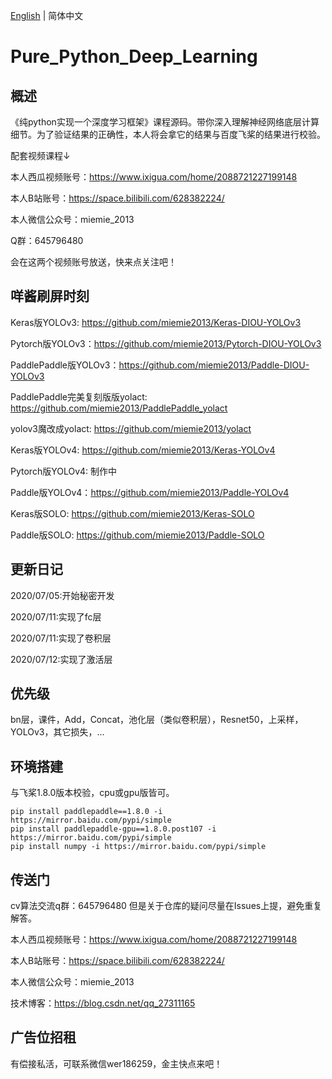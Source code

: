 [English](README_en.md) | 简体中文

# Pure_Python_Deep_Learning

## 概述
《纯python实现一个深度学习框架》课程源码。带你深入理解神经网络底层计算细节。为了验证结果的正确性，本人将会拿它的结果与百度飞桨的结果进行校验。

配套视频课程↓

本人西瓜视频账号：https://www.ixigua.com/home/2088721227199148

本人B站账号：https://space.bilibili.com/628382224/

本人微信公众号：miemie_2013

Q群：645796480

会在这两个视频账号放送，快来点关注吧！

## 咩酱刷屏时刻

Keras版YOLOv3: https://github.com/miemie2013/Keras-DIOU-YOLOv3

Pytorch版YOLOv3：https://github.com/miemie2013/Pytorch-DIOU-YOLOv3

PaddlePaddle版YOLOv3：https://github.com/miemie2013/Paddle-DIOU-YOLOv3

PaddlePaddle完美复刻版版yolact: https://github.com/miemie2013/PaddlePaddle_yolact

yolov3魔改成yolact: https://github.com/miemie2013/yolact

Keras版YOLOv4: https://github.com/miemie2013/Keras-YOLOv4

Pytorch版YOLOv4: 制作中

Paddle版YOLOv4：https://github.com/miemie2013/Paddle-YOLOv4

Keras版SOLO: https://github.com/miemie2013/Keras-SOLO

Paddle版SOLO: https://github.com/miemie2013/Paddle-SOLO

## 更新日记

2020/07/05:开始秘密开发

2020/07/11:实现了fc层

2020/07/11:实现了卷积层

2020/07/12:实现了激活层

## 优先级

bn层，课件，Add，Concat，池化层（类似卷积层），Resnet50，上采样，YOLOv3，其它损失，...

## 环境搭建

与飞桨1.8.0版本校验，cpu或gpu版皆可。
```
pip install paddlepaddle==1.8.0 -i https://mirror.baidu.com/pypi/simple
pip install paddlepaddle-gpu==1.8.0.post107 -i https://mirror.baidu.com/pypi/simple
pip install numpy -i https://mirror.baidu.com/pypi/simple
```

## 传送门
cv算法交流q群：645796480
但是关于仓库的疑问尽量在Issues上提，避免重复解答。

本人西瓜视频账号：https://www.ixigua.com/home/2088721227199148

本人B站账号：https://space.bilibili.com/628382224/

本人微信公众号：miemie_2013

技术博客：https://blog.csdn.net/qq_27311165

## 广告位招租
有偿接私活，可联系微信wer186259，金主快点来吧！
